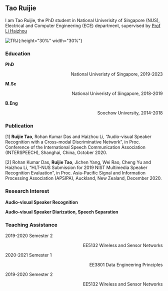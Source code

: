 ## Tao Ruijie

I am Tao Ruijie, the PhD student in National Univerisity of Singapore (NUS), Electrical and Computer Engineering (ECE) department, supervised by [Prof Li Haizhou](http://ece.nus.edu.sg/hlt/)

![TRJ](https://github.com/TaoRuijie/TaoRuijie.github.io/raw/main/TRJ.png){:height="30%" width="30%"}

### Education

**PhD** <p align="right"> National Univeristy of Singapore, 2019-2023 </p>

**M.Sc** <p align="right"> National Univeristy of Singapore, 2018-2019 </p>

**B.Eng** <p align="right"> Soochow University, 2014-2018 </p>

### Publication

[1] **Ruijie Tao**, Rohan Kumar Das and Haizhou Li, “Audio-visual Speaker Recognition with a Cross-modal Discriminative Network”, in Proc. Conference of the International Speech Communication Association (INTERSPEECH), Shanghai, China, October 2020. 

[2] Rohan Kumar Das, **Ruijie Tao**, Jichen Yang, Wei Rao, Cheng Yu and Haizhou Li, “HLT-NUS Submission for 2019 NIST Multimedia Speaker Recognition Evaluation”, in Proc. Asia-Pacific Signal and Information Processing Association (APSIPA), Auckland, New Zealand, December 2020.

### Research Interest

  **Audio-visual Speaker Recognition**

  **Audio-visual Speaker Diarization, Speech Separation**

### Teaching Assistance
2019-2020 Semester 2 	<p align="right"> EE5132 Wireless and Sensor Networks </p>
2020-2021 Semester 1 	<p align="right"> EE3801 Data Engineering Principles </p>
2019-2020 Semester 2 	<p align="right"> EE5132 Wireless and Sensor Networks </p>
